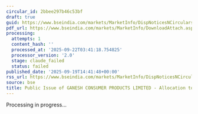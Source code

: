 ```yaml
---
circular_id: 2bbee297b46c53bf
draft: true
guid: https://www.bseindia.com/markets/MarketInfo/DispNoticesNCirculars.aspx?Noticeid={6712E0B0-3563-4F6D-BF24-0ABF0BD1A6F3}&noticeno=20250919-42&dt=09/19/2025&icount=42&totcount=44&flag=0
pdf_url: https://www.bseindia.com/markets/MarketInfo/DownloadAttach.aspx?id=20250919-42&attachedId=4018e313-b734-436e-836c-179586c59573
processing:
  attempts: 1
  content_hash: ''
  processed_at: '2025-09-22T03:41:18.754825'
  processor_version: '2.0'
  stage: claude_failed
  status: failed
published_date: '2025-09-19T14:41:48+00:00'
rss_url: https://www.bseindia.com/markets/MarketInfo/DispNoticesNCirculars.aspx?Noticeid={6712E0B0-3563-4F6D-BF24-0ABF0BD1A6F3}&noticeno=20250919-42&dt=09/19/2025&icount=42&totcount=44&flag=0
source: bse
title: Public Issue of GANESH CONSUMER PRODUCTS LIMITED - Allocation to Anchor Investors
---
```


Processing in progress...